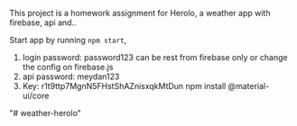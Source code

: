 This project is a homework assignment for Herolo, a weather app with firebase, api and..

Start app by running `npm start`,
1. login password: password123 can be rest from firebase only or change the config on firebase.js
2. api password: meydan123
3. Key: r1t9ttp7MgnN5FHstShAZnisxqkMtDun
npm install @material-ui/core

"# weather-herolo" 
